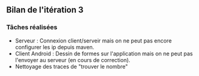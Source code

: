 ## Bilan de l'itération 3

### Tâches réalisées


* Serveur : Connexion client/serveir mais on ne peut pas encore configurer les ip depuis maven.
* Client Android : Dessin de formes sur l'application mais on ne peut pas l'envoyer au serveur (en cours de correction).
* Nettoyage des traces de "trouver le nombre"
